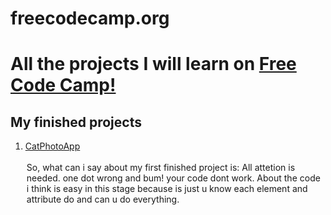 # freecodecamp.org
<h1> All the projects I will learn on <a href="freecodecamp.org"> Free Code Camp!</a> </h1>

<h2> My finished projects </h2>
<ol>
   <li><a href="https://github.com/markosalvesp/freecodecamp.org/blob/main/CatPhotoApp.html"> CatPhotoApp</a></li><br>
   <legend> So, what can i say about my first finished project is: All attetion is needed. one dot wrong and bum! your code dont work.
    About the code i think is easy in this stage because is just u know each element and attribute do and can u do everything.
   </legend>
</ol>
